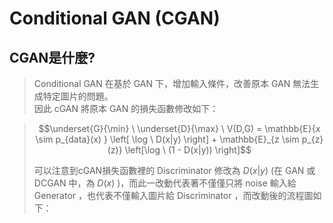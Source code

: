  # **Conditional GAN (CGAN)**

## CGAN是什麼?

>Conditional GAN 在基於 GAN 下，增加輸入條件，改善原本 GAN 無法生成特定圖片的問題。 <br>
>因此 cGAN 將原本 GAN 的損失函數修改如下：<br>


>$$\underset{G}{\min} \ \underset{D}{\max} \ V(D,G) = \mathbb{E}{x \sim p_{data}(x) } \left[ \log \ D(x|y) \right] + \mathbb{E}_{z \sim p_{z}(z)} \left[\log \ (1 - D(x|y)) \right]$$
>
>可以注意到cGAN損失函數裡的 Discriminator 修改為 $D(x|y)$ (在 GAN 或 DCGAN 中，為 $D(x)$ )，而此一改動代表著不僅僅只將 noise 輸入給 Generator ，也代表不僅輸入圖片給 Discriminator ，而改動後的流程圖如下：
